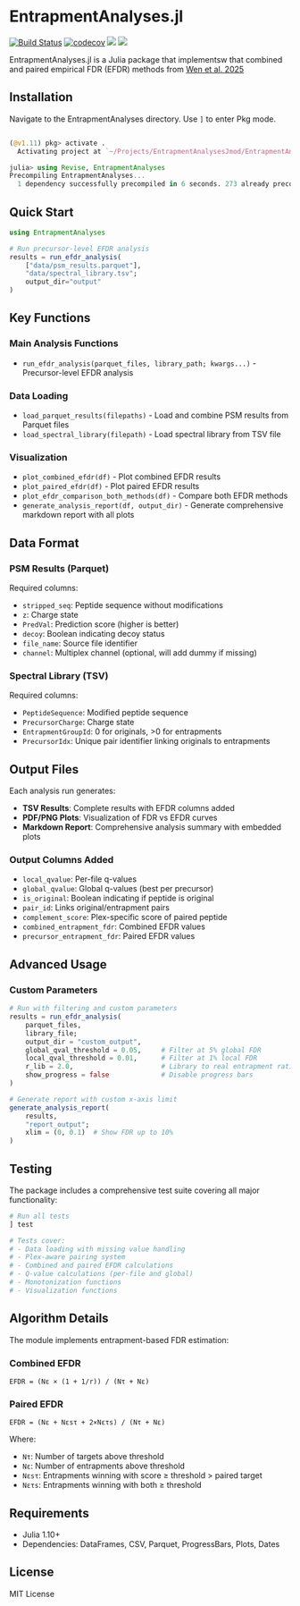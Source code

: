# EntrapmentAnalyses.jl

[![Build Status](https://github.com/nwamsley1/EntrapmentAnalyses.jl/actions/workflows/CI.yml/badge.svg?branch=master)](https://github.com/nwamsley1/EntrapmentAnalyses.jl/actions/workflows/CI.yml?query=branch%3Amaster)
[![codecov](https://codecov.io/gh/nwamsley1/EntrapmentAnalyses.jl/branch/master/graph/badge.svg)](https://codecov.io/gh/nwamsley1/EntrapmentAnalyses.jl)
[![](https://img.shields.io/badge/docs-stable-blue.svg)](https://nwamsley1.github.io/EntrapmentAnalyses.jl/stable)
[![](https://img.shields.io/badge/docs-dev-blue.svg)](https://nwamsley1.github.io/EntrapmentAnalyses.jl/dev)

EntrapmentAnalyses.jl is a Julia package that implementsw that combined and paired empirical FDR (EFDR) methods from [Wen et al. 2025](https://pubmed.ncbi.nlm.nih.gov/40524023/)


## Installation
Navigate to the EntrapmentAnalyses directory. Use `]` to enter Pkg mode. 
```julia

(@v1.11) pkg> activate .
  Activating project at `~/Projects/EntrapmentAnalysesJmod/EntrapmentAnalyses`

julia> using Revise, EntrapmentAnalyses
Precompiling EntrapmentAnalyses...
  1 dependency successfully precompiled in 6 seconds. 273 already precompiled.
```

## Quick Start

```julia
using EntrapmentAnalyses

# Run precursor-level EFDR analysis
results = run_efdr_analysis(
    ["data/psm_results.parquet"],
    "data/spectral_library.tsv";
    output_dir="output"
)
```

## Key Functions

### Main Analysis Functions
- `run_efdr_analysis(parquet_files, library_path; kwargs...)` - Precursor-level EFDR analysis

### Data Loading
- `load_parquet_results(filepaths)` - Load and combine PSM results from Parquet files
- `load_spectral_library(filepath)` - Load spectral library from TSV file

### Visualization
- `plot_combined_efdr(df)` - Plot combined EFDR results
- `plot_paired_efdr(df)` - Plot paired EFDR results  
- `plot_efdr_comparison_both_methods(df)` - Compare both EFDR methods
- `generate_analysis_report(df, output_dir)` - Generate comprehensive markdown report with all plots

## Data Format

### PSM Results (Parquet)
Required columns:
- `stripped_seq`: Peptide sequence without modifications
- `z`: Charge state
- `PredVal`: Prediction score (higher is better)
- `decoy`: Boolean indicating decoy status
- `file_name`: Source file identifier
- `channel`: Multiplex channel (optional, will add dummy if missing)

### Spectral Library (TSV)
Required columns:
- `PeptideSequence`: Modified peptide sequence
- `PrecursorCharge`: Charge state
- `EntrapmentGroupId`: 0 for originals, >0 for entrapments
- `PrecursorIdx`: Unique pair identifier linking originals to entrapments

## Output Files

Each analysis run generates:
- **TSV Results**: Complete results with EFDR columns added
- **PDF/PNG Plots**: Visualization of FDR vs EFDR curves
- **Markdown Report**: Comprehensive analysis summary with embedded plots

### Output Columns Added
- `local_qvalue`: Per-file q-values
- `global_qvalue`: Global q-values (best per precursor)
- `is_original`: Boolean indicating if peptide is original
- `pair_id`: Links original/entrapment pairs
- `complement_score`: Plex-specific score of paired peptide
- `combined_entrapment_fdr`: Combined EFDR values
- `precursor_entrapment_fdr`: Paired EFDR values

## Advanced Usage

### Custom Parameters

```julia
# Run with filtering and custom parameters
results = run_efdr_analysis(
    parquet_files, 
    library_file;
    output_dir = "custom_output",
    global_qval_threshold = 0.05,     # Filter at 5% global FDR
    local_qval_threshold = 0.01,      # Filter at 1% local FDR
    r_lib = 2.0,                      # Library to real entrapment ratio
    show_progress = false             # Disable progress bars
)

# Generate report with custom x-axis limit
generate_analysis_report(
    results,
    "report_output";
    xlim = (0, 0.1)  # Show FDR up to 10%
)
```

## Testing

The package includes a comprehensive test suite covering all major functionality:

```julia
# Run all tests
] test

# Tests cover:
# - Data loading with missing value handling
# - Plex-aware pairing system
# - Combined and paired EFDR calculations
# - Q-value calculations (per-file and global)
# - Monotonization functions
# - Visualization functions
```

## Algorithm Details

The module implements entrapment-based FDR estimation:

### Combined EFDR
```
EFDR = (Nε × (1 + 1/r)) / (Nτ + Nε)
```

### Paired EFDR
```
EFDR = (Nε + Nεsτ + 2×Nετs) / (Nτ + Nε)
```

Where:
- `Nτ`: Number of targets above threshold
- `Nε`: Number of entrapments above threshold  
- `Nεsτ`: Entrapments winning with score ≥ threshold > paired target
- `Nετs`: Entrapments winning with both ≥ threshold

## Requirements

- Julia 1.10+
- Dependencies: DataFrames, CSV, Parquet, ProgressBars, Plots, Dates

## License

MIT License